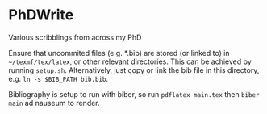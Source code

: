 # PhDWrite

Various scribblings from across my PhD

Ensure that uncommited files (e.g. \*.bib) are stored (or linked to) in
`~/texmf/tex/latex`, or other relevant directories. This can be achieved by
running `setup.sh`. Alternatively, just copy or link the bib file in this
directory, e.g. `ln -s $BIB_PATH bib.bib`.

Bibliography is setup to run with biber, so run `pdflatex main.tex` then `biber
main` ad nauseum to render.

